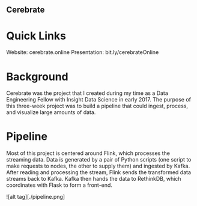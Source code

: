 ## Cerebrate

# Quick Links

Website: cerebrate.online
Presentation: bit.ly/cerebrateOnline

# Background

Cerebrate was the project that I created during my time as a Data Engineering Fellow with Insight Data Science in early 2017.  The purpose of this three-week project was to build a pipeline that could ingest, process, and visualize large amounts of data.  

# Pipeline

Most of this project is centered around Flink, which processes the streaming data.  Data is generated by a pair of Python scripts (one script to make requests to nodes, the other to supply them) and ingested by Kafka.  After reading and processing the stream, Flink sends the transformed data streams back to Kafka.  Kafka then hands the data to RethinkDB, which coordinates with Flask to form a front-end.  

![alt tag][./pipeline.png]
